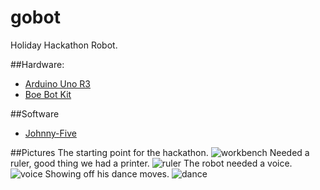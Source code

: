 gobot
=====

Holiday Hackathon Robot.

##Hardware:
* [Arduino Uno R3](https://www.sparkfun.com/products/11021)
* [Boe Bot Kit](https://www.sparkfun.com/products/11494)

##Software
* [Johnny-Five](https://github.com/rwaldron/johnny-five)

##Pictures
The starting point for the hackathon.
![workbench](https://raw.github.com/jweakley/gobot/master/pictures/workbenchStart.JPG)
Needed a ruler, good thing we had a printer.
![ruler](https://raw.github.com/jweakley/gobot/master/pictures/ruler.JPG)
The robot needed a voice.
![voice](https://raw.github.com/jweakley/gobot/master/pictures/voice.JPG)
Showing off his dance moves.
![dance](https://raw.github.com/jweakley/gobot/master/pictures/danceTime.jpg)
